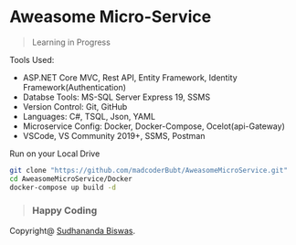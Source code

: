 ﻿# Aweasome Micro-Service
> Learning in Progress

Tools Used:
- ASP.NET Core MVC, Rest API, Entity Framework, Identity Framework(Authentication)
- Databse Tools: MS-SQL Server Express 19, SSMS
- Version Control: Git, GitHub
- Languages: C#, TSQL, Json, YAML
- Microservice Config: Docker, Docker-Compose, Ocelot(api-Gateway)
- VSCode, VS Community 2019+, SSMS, Postman

Run on your Local Drive
``` bash
git clone "https://github.com/madcoderBubt/AweasomeMicroService.git"
cd AweasomeMicroService/Docker
docker-compose up build -d
```


> ### Happy Coding
Copyright@ [Sudhananda Biswas](https://www.linkedin.com/in/madcoderbubt/).
